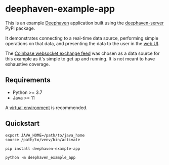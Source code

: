 # deephaven-example-app

This is an example [Deephaven](https://github.com/deephaven/deephaven-core) application
built using the [deephaven-server](https://pypi.org/project/deephaven-server/) PyPi package.

It demonstrates connecting to a real-time data source, performing simple operations on that data,
and presenting the data to the user in the [web UI](https://github.com/deephaven/web-client-ui).

The [Coinbase websocket exchange feed](https://docs.cloud.coinbase.com/exchange/docs/websocket-overview)
was chosen as a data source for this example as it's simple to get up and running. It is not meant to
have exhaustive coverage.


## Requirements
 
 * Python >= 3.7
 * Java >= 11

A [virtual environment](https://docs.python.org/3/tutorial/venv.html) is recommended.


## Quickstart

```shell
export JAVA_HOME=/path/to/java_home
source /path/to/venv/bin/activate

pip install deephaven-example-app

python -m deephaven_example_app
```
